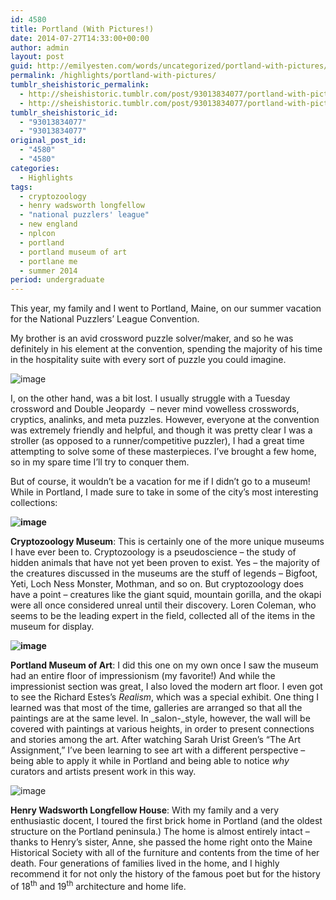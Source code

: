 ```yaml
---
id: 4580
title: Portland (With Pictures!)
date: 2014-07-27T14:33:00+00:00
author: admin
layout: post
guid: http://emilyesten.com/words/uncategorized/portland-with-pictures/
permalink: /highlights/portland-with-pictures/
tumblr_sheishistoric_permalink:
  - http://sheishistoric.tumblr.com/post/93013834077/portland-with-pictures
  - http://sheishistoric.tumblr.com/post/93013834077/portland-with-pictures
tumblr_sheishistoric_id:
  - "93013834077"
  - "93013834077"
original_post_id:
  - "4580"
  - "4580"
categories:
  - Highlights
tags:
  - cryptozoology
  - henry wadsworth longfellow
  - "national puzzlers' league"
  - new england
  - nplcon
  - portland
  - portland museum of art
  - portlane me
  - summer 2014
period: undergraduate
---
```

This year, my family and I went to Portland, Maine, on our summer vacation for the National Puzzlers’ League Convention.

<!-- more -->

<!-- more -->

My brother is an avid crossword puzzle solver/maker, and so he was definitely in his element at the convention, spending the majority of his time in the hospitality suite with every sort of puzzle you could imagine. 

<img alt="image" src="https://i2.wp.com/33.media.tumblr.com/1e20cb642dd293a7b202c1a4c4f1604b/tumblr_inline_n91fb31wT41r3maoq.jpg?w=700" data-recalc-dims="1" />

I, on the other hand, was a bit lost. I usually struggle with a Tuesday crossword and Double Jeopardy  &#8211; never mind vowelless crosswords, cryptics, analinks, and meta puzzles. However, everyone at the convention was extremely friendly and helpful, and though it was pretty clear I was a stroller (as opposed to a runner/competitive puzzler), I had a great time attempting to solve some of these masterpieces. I’ve brought a few home, so in my spare time I’ll try to conquer them.

But of course, it wouldn’t be a vacation for me if I didn’t go to a museum! While in Portland, I made sure to take in some of the city’s most interesting collections:

**<img alt="image" src="https://i1.wp.com/31.media.tumblr.com/d91a5db41d5b69d074b30910384e9d49/tumblr_inline_n91fa4mMLL1r3maoq.jpg?w=700" data-recalc-dims="1" />**

**Cryptozoology Museum**: This is certainly one of the more unique museums I have ever been to. Cryptozoology is a pseudoscience &#8211; the study of hidden animals that have not yet been proven to exist. Yes – the majority of the creatures discussed in the museums are the stuff of legends – Bigfoot, Yeti, Loch Ness Monster, Mothman, and so on. But cryptozoology does have a point – creatures like the giant squid, mountain gorilla, and the okapi were all once considered unreal until their discovery. Loren Coleman, who seems to be the leading expert in the field, collected all of the items in the museum for display.

**<img alt="image" src="https://i2.wp.com/38.media.tumblr.com/f84b37d8ff54dbb1d46cb5daeda50c1d/tumblr_inline_n91falLupz1r3maoq.jpg?w=700" data-recalc-dims="1" />**

**Portland Museum of Art**: I did this one on my own once I saw the museum had an entire floor of impressionism (my favorite!) And while the impressionist section was great, I also loved the modern art floor. I even got to see the Richard Estes’s _Realism_, which was a special exhibit. One thing I learned was that most of the time, galleries are arranged so that all the paintings are at the same level. In _salon-_style, however, the wall will be covered with paintings at various heights, in order to present connections and stories among the art. After watching Sarah Urist Green’s “The Art Assignment,” I’ve been learning to see art with a different perspective – being able to apply it while in Portland and being able to notice _why_ curators and artists present work in this way.

<img alt="image" src="https://i2.wp.com/31.media.tumblr.com/952e707cab293ada43c9983dc82e8269/tumblr_inline_n91fhaGWHt1r3maoq.jpg?w=700" data-recalc-dims="1" />

**Henry Wadsworth Longfellow House**: With my family and a very enthusiastic docent, I toured the first brick home in Portland (and the oldest structure on the Portland peninsula.) The home is almost entirely intact – thanks to Henry’s sister, Anne, she passed the home right onto the Maine Historical Society with all of the furniture and contents from the time of her death. Four generations of families lived in the home, and I highly recommend it for not only the history of the famous poet but for the history of 18<sup>th</sup> and 19<sup>th</sup> architecture and home life. 
